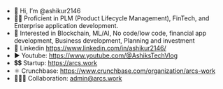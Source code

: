 - 👋 Hi, I’m @ashikur2146
- 👨‍🦱 Proficient in PLM (Product Lifecycle Management), FinTech, and Enterprise application development.
- 👀 Interested in Blockchain, ML/AI, No code/low code, financial app development, Business development, Planning and investment
- 🛄 Linkedin https://www.linkedin.com/in/ashikur2146/
- ▶️ Youtube: https://www.youtube.com/@AshiksTechVlog
- 💲💲 Startup: https://arcs.work
- ⚛️ Crunchbase: https://www.crunchbase.com/organization/arcs-work
- 🧑‍🤝‍🧑 Collaboration: admin@arcs.work

<!---
ashikur2146/ashikur2146 is a ✨ special ✨ repository because its `README.md` (this file) appears on your GitHub profile.
You can click the Preview link to take a look at your changes.
--->
